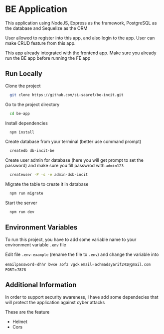 # BE Application

This application using NodeJS, Express as the framework, PostgreSQL as the database and Sequelize as the ORM

User allowed to register into this app, and also login to the app.
User can make CRUD feature from this app.

This app already integrated with the frontend app. Make sure you already run the BE app before running the FE app

## Run Locally

Clone the project

```bash
  git clone https://github.com/si-saaref/be-incit.git
```

Go to the project directory

```bash
  cd be-app
```

Install dependencies

```bash
  npm install
```

Create database from your terminal (better use command prompt)

```bash
  createdb db-incit-be
```

Create user admin for database (here you will get prompt to set the password) and make sure you fill passwrod with `admin123`

```bash
  createuser -P -s -e admin-dsb-incit
```

Migrate the table to create it in database

```bash
  npm run migrate
```

Start the server

```bash
  npm run dev
```

## Environment Variables

To run this project, you have to add some variable name to your environment variable `.env` file

Edit file `.env-example` (rename the file to `.env`) and change the variable into

`emailpassword`=`dhhr bwxe aofz vgck`
`email`=`achmadsyarif241@gmail.com`
`PORT`=`7878`

## Additional Information

In order to support security awareness,
I have add some dependecies that will protect the application against cyber attacks

These are the feature

- Helmet
- Cors
